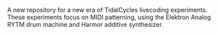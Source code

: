A new repository for a new era of TidalCycles livecoding experiments.
These experiments focus on MIDI patterning, using the Elektron Analog RYTM
drum machine and Harmor additive synthesizer. 
